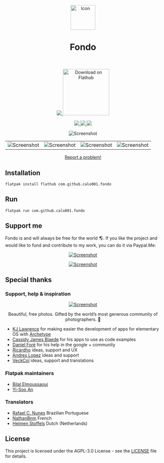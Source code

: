 <div align="center">
  <span align="center"> <img width="80" height="80" class="center" src="https://raw.githubusercontent.com/calo001/fondo/master/data/images/com.github.calo001.fondo.png" alt="Icon"></span>
  <h1 align="center">Fondo</h1>
  <h3 align="center"></h3>
</div>

<br/>

<p align="center">
    <a href="https://appcenter.elementary.io/com.github.calo001.fondo">
        <img src="https://appcenter.elementary.io/badge.svg">
    </a>
    <a href='https://flathub.org/apps/details/com.github.calo001.fondo'><img width='150' alt='Download on Flathub' src='https://flathub.org/assets/badges/flathub-badge-en.png'/>
</p>

<p align="center">
  <a href="https://github.com/calo001/fondo">
    <img src="https://img.shields.io/badge/Version-1.3.4-orange.svg">
  </a>
  <a href="https://github.com/calo001/fondo/blob/master/LICENSE.md">
    <img src="https://img.shields.io/badge/License-GPL%20v3-blue.svg">
  </a>
  <a href="https://travis-ci.org/calo001/fondo">
    <img src="https://travis-ci.org/calo001/fondo.svg?branch=master">
  </a>
</p>

<p align="center">
    <img src="https://raw.githubusercontent.com/calo001/fondo/master/data/images/screenshot_1.png" alt="Screenshot">
    <table>
      <tr>
        <td>
          <img src="https://raw.githubusercontent.com/calo001/fondo/master/data/images/screenshot_2.png" alt="Screenshot">
        </td>
        <td>
          <img src="https://raw.githubusercontent.com/calo001/fondo/master/data/images/screenshot_3.png" alt="Screenshot">
        </td>
        <td>
          <img src="https://raw.githubusercontent.com/calo001/fondo/master/data/images/screenshot_4.png" alt="Screenshot">
        </td>
        <td>
          <img src="https://raw.githubusercontent.com/calo001/fondo/master/data/images/screenshot_5.png" alt="Screenshot">
        </td>
      </tr>
    </table>
</p>
<p align="center">
  <a href="https://github.com/calo001/fondo/issues/new">Report a problem!</a>
</p>

## Installation

`flatpak install flathub com.github.calo001.fondo`

## Run 

`flatpak run com.github.calo001.fondo`

## Support me

Fondo is and will always be free for the world 🌎️. If you like the project and would like to fund and contribute to my work, you can do it via Paypal.Me:

<p align="center">
  <a href="https://www.paypal.me/calo001" target="_blank">
    <img src="https://raw.githubusercontent.com/calo001/fondo/master/resources/paypalme.png" alt="Screenshot">
  </a>
</p>
<p align="center">
  <a href="https://www.patreon.com/carloslr" target="_blank">
      <img src="https://raw.githubusercontent.com/calo001/fondo/master/resources/become_a_patron_button.png" alt="Screenshot">
  </a>
</p>

## Special thanks

### Support, help & inspiration

<p align="center">
  <a href="http://unsplash.com">
    <img src="https://raw.githubusercontent.com/calo001/fondo/master/resources/unsplash_logo.png" alt="Screenshot">
  </a>
</p>
<p align="center">
Beautiful, free photos.
Gifted by the world’s most generous community of photographers. 🎁
</p>


- [KJ Lawrence](https://github.com/kjlaw89) for making easier the development of apps for elementary OS with [Archetype](https://appcenter.elementary.io/com.github.kjlaw89.archetype/)
- [Cassidy James Blaede](https://github.com/cassidyjames) for his apps to use as code examples
- [Daniel Foré](https://github.com/danrabbit) for his help in the google + community
- [Ricardho](https://github.com/ricdev2) ideas, support and UX
- [Andres Lopez](https://github.com/andreslopezrm) ideas and support
- [VeckCol](https://github.com/VeckCol) ideas, support and translations

### Flatpak maintainers
- [Bilal Elmoussaoui](https://github.com/bilelmoussaoui)
- [Yi-Soo An](https://github.com/memnoth)

### Translators
- [Rafael C. Nunes](https://github.com/rafaelcn) Brazilian Portuguese
- [NathanBnm](https://github.com/NathanBnm) French
- [Heimen Stoffels](https://github.com/Vistaus) Dutch (Netherlands)

## License

This project is licensed under the AGPL-3.0 License - see the [LICENSE](LICENSE.md) file for details.
